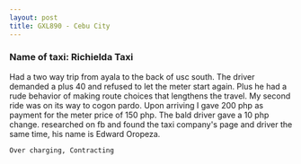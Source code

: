 ```yaml
---
layout: post
title: GXL890 - Cebu City
---
```


### Name of taxi: Richielda Taxi

Had a two way trip from ayala to the back of usc south. The driver demanded a plus 40 and refused to let the meter start again. Plus he had a rude behavior of making route choices that lengthens the travel. My second ride was on its way to cogon pardo. Upon arriving I gave 200 php as payment for the meter price of 150 php. The bald driver gave a 10 php change. researched on fb and found the taxi company's page and driver the same time, his name is Edward Oropeza. 

```Over charging, Contracting```
